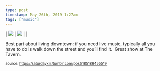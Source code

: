 ```yaml
---
type: post
timestamp: May 26th, 2019 1:27am
tags: ["music"]
---
```


| <img src="https://saturdayxiii.github.io/media/185186455519_1.jpg"/> | <img src="https://saturdayxiii.github.io/media/185186455519_2.jpg"/> |  | 

Best part about living downtown: if you need live music, typically all you have to do is walk down the street and you’ll find it.  Great show at The Tavern.
 
      
      
  
<small>source: https://saturdayxiii.tumblr.com/post/185186455519</small>